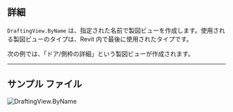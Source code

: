 ## 詳細
`DraftingView.ByName` は、指定された名前で製図ビューを作成します。使用される製図ビューのタイプは、Revit 内で最後に使用されたタイプです。

次の例では、「ドア/側枠の詳細」という製図ビューが作成されます。
___
## サンプル ファイル

![DraftingView.ByName](./Revit.Elements.Views.DraftingView.ByName_img.jpg)
